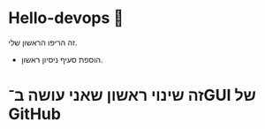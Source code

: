 # Hello-devops 🚀
זה הריפו הראשון שלי.
- הוספת סעיף ניסיון ראשון.
# זה שינוי ראשון שאני עושה ב־GUI של GitHub
